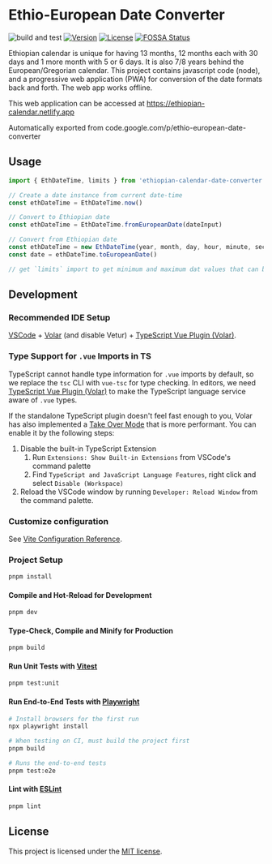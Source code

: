 # Ethio-European Date Converter

![build and test](https://github.com/melaku-z/ethio-european-date-converter/actions/workflows/test-deploy.yml/badge.svg?branch=master)
[![Version](https://img.shields.io/npm/v/ethiopian-calendar-date-converter.svg?sanitize=true)](https://www.npmjs.com/package/ethiopian-calendar-date-converter)
[![License](https://img.shields.io/npm/l/ethiopian-calendar-date-converter.svg?sanitize=true)](https://www.npmjs.com/package/ethiopian-calendar-date-converter)
[![FOSSA Status](https://app.fossa.io/api/projects/git%2Bgithub.com%2Fmelaku-z%2Fethio-european-date-converter.svg?type=shield)](https://app.fossa.io/projects/git%2Bgithub.com%2Fmelaku-z%2Fethio-european-date-converter?ref=badge_shield)

Ethiopian calendar is unique for having 13 months, 12 months each with 30 days and 1 more month with 5 or 6 days. It is also 7/8 years behind the European/Gregorian calendar.
This project contains javascript code (node), and a progressive web application (PWA) for conversion of the date formats back and forth. The web app works offline.

This web application can be accessed at <https://ethiopian-calendar.netlify.app>

Automatically exported from code.google.com/p/ethio-european-date-converter

## Usage

```js
import { EthDateTime, limits } from 'ethiopian-calendar-date-converter'

// Create a date instance from current date-time
const ethDateTime = EthDateTime.now()

// Convert to Ethiopian date
const ethDateTime = EthDateTime.fromEuropeanDate(dateInput)

// Convert from Ethiopian date
const ethDateTime = new EthDateTime(year, month, day, hour, minute, second)
const date = ethDateTime.toEuropeanDate()

// get `limits` import to get minimum and maximum dat values that can be processed
```

## Development

### Recommended IDE Setup

[VSCode](https://code.visualstudio.com/) + [Volar](https://marketplace.visualstudio.com/items?itemName=Vue.volar) (and disable Vetur) + [TypeScript Vue Plugin (Volar)](https://marketplace.visualstudio.com/items?itemName=Vue.vscode-typescript-vue-plugin).

### Type Support for `.vue` Imports in TS

TypeScript cannot handle type information for `.vue` imports by default, so we replace the `tsc` CLI with `vue-tsc` for type checking. In editors, we need [TypeScript Vue Plugin (Volar)](https://marketplace.visualstudio.com/items?itemName=Vue.vscode-typescript-vue-plugin) to make the TypeScript language service aware of `.vue` types.

If the standalone TypeScript plugin doesn't feel fast enough to you, Volar has also implemented a [Take Over Mode](https://github.com/johnsoncodehk/volar/discussions/471#discussioncomment-1361669) that is more performant. You can enable it by the following steps:

1. Disable the built-in TypeScript Extension
   1. Run `Extensions: Show Built-in Extensions` from VSCode's command palette
   2. Find `TypeScript and JavaScript Language Features`, right click and select `Disable (Workspace)`
2. Reload the VSCode window by running `Developer: Reload Window` from the command palette.

### Customize configuration

See [Vite Configuration Reference](https://vitejs.dev/config/).

### Project Setup

```sh
pnpm install
```

#### Compile and Hot-Reload for Development

```sh
pnpm dev
```

#### Type-Check, Compile and Minify for Production

```sh
pnpm build
```

#### Run Unit Tests with [Vitest](https://vitest.dev/)

```sh
pnpm test:unit
```

#### Run End-to-End Tests with [Playwright](https://playwright.dev)

```sh
# Install browsers for the first run
npx playwright install

# When testing on CI, must build the project first
pnpm build

# Runs the end-to-end tests
pnpm test:e2e
```

#### Lint with [ESLint](https://eslint.org/)

```sh
pnpm lint
```

## License

This project is licensed under the [MIT license](LICENSE).
